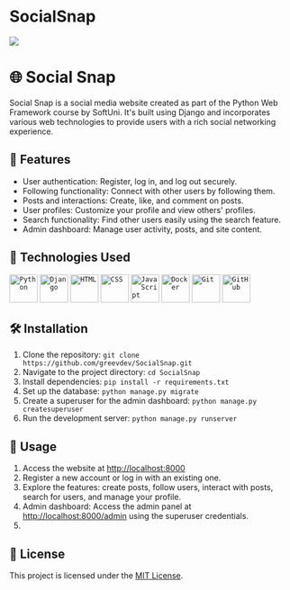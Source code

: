 # SocialSnap
<img style="width 60em;" src="https://github.com/greevdev/SocialSnap/assets/114828856/ab29c0dd-39d2-4dea-9a21-2d4cc75bb30d">

# 🌐 Social Snap

Social Snap is a social media website created as part of the Python Web Framework course by SoftUni. It's built using Django and incorporates various web technologies to provide users with a rich social networking experience.

## 🌟 Features

- User authentication: Register, log in, and log out securely.
- Following functionality: Connect with other users by following them.
- Posts and interactions: Create, like, and comment on posts.
- User profiles: Customize your profile and view others' profiles.
- Search functionality: Find other users easily using the search feature.
- Admin dashboard: Manage user activity, posts, and site content.
  
## 🔧 Technologies Used

<div >
	<code><img width="50" src="https://user-images.githubusercontent.com/25181517/183423507-c056a6f9-1ba8-4312-a350-19bcbc5a8697.png" alt="Python" title="Python"/></code>
	<code><img width="50" src="https://github.com/marwin1991/profile-technology-icons/assets/62091613/9bf5650b-e534-4eae-8a26-8379d076f3b4" alt="Django" title="Django"/></code>
	<code><img width="50" src="https://user-images.githubusercontent.com/25181517/192158954-f88b5814-d510-4564-b285-dff7d6400dad.png" alt="HTML" title="HTML"/></code>
	<code><img width="50" src="https://user-images.githubusercontent.com/25181517/183898674-75a4a1b1-f960-4ea9-abcb-637170a00a75.png" alt="CSS" title="CSS"/></code>
	<code><img width="50" src="https://user-images.githubusercontent.com/25181517/117447155-6a868a00-af3d-11eb-9cfe-245df15c9f3f.png" alt="JavaScript" title="JavaScript"/></code>
	<code><img width="50" src="https://user-images.githubusercontent.com/25181517/117207330-263ba280-adf4-11eb-9b97-0ac5b40bc3be.png" alt="Docker" title="Docker"/></code>
  <code><img width="50" src="https://user-images.githubusercontent.com/25181517/192108372-f71d70ac-7ae6-4c0d-8395-51d8870c2ef0.png" alt="Git" title="Git"/></code>
  <code><img width="50" src="https://user-images.githubusercontent.com/25181517/192108374-8da61ba1-99ec-41d7-80b8-fb2f7c0a4948.png" alt="GitHub" title="GitHub"/></code>
</div>

## 🛠️ Installation

1. Clone the repository: `git clone https://github.com/greevdev/SocialSnap.git`
2. Navigate to the project directory: `cd SocialSnap`
3. Install dependencies: `pip install -r requirements.txt`
4. Set up the database: `python manage.py migrate`
5. Create a superuser for the admin dashboard: `python manage.py createsuperuser`
6. Run the development server: `python manage.py runserver`

## 🚀 Usage

1. Access the website at [http://localhost:8000](http://localhost:8000)
2. Register a new account or log in with an existing one.
3. Explore the features: create posts, follow users, interact with posts, search for users, and manage your profile.
4. Admin dashboard: Access the admin panel at [http://localhost:8000/admin](http://localhost:8000/admin) using the superuser credentials.
5. 
## 📄 License

This project is licensed under the [MIT License](LICENSE).
